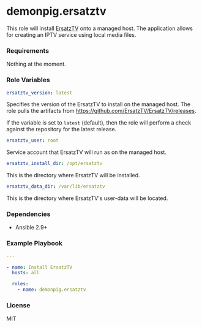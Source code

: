 # demonpig.ersatztv

This role will install [ErsatzTV](https://github.com/ErsatzTV/ErsatzTV) onto a managed host. The application allows for creating an IPTV service using local media files.

### Requirements

Nothing at the moment.

### Role Variables

```yaml
ersatztv_version: latest
```

Specifies the version of the ErsatzTV to install on the managed host. The role pulls the artifacts from https://github.com/ErsatzTV/ErsatzTV/releases.

If the variable is set to `latest` (default), then the role will perform a check against the repository for the latest release.

```yaml
ersatztv_user: root
```

Service account that ErsatzTV will run as on the managed host.

```yaml
ersatztv_install_dir: /opt/ersatztv
```

This is the directory where ErsatzTV will be installed.

```yaml
ersatztv_data_dir: /var/lib/ersatztv
```

This is the directory where ErsatzTV's user-data will be located.

### Dependencies

- Ansible 2.9+

### Example Playbook

```yaml
---

- name: Install ErsatzTV
  hosts: all

  roles:
    - name: demonpig.ersatztv
```

### License

MIT
